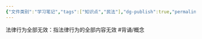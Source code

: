 ```yaml
---
{"文件类别":"学习笔记","tags":["知识点","民法"],"dg-publish":true,"permalink":"/学习笔记studyup/民法总论/法律行为全部无效/","dgPassFrontmatter":true,"created":"2024-07-18T11:11:11.621+08:00","updated":"2024-10-23T12:18:26.563+08:00"}
---
```


法律行为全部无效：指法律行为的全部内容无效 #背诵/概念 